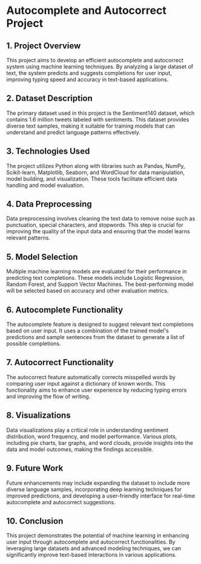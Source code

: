 
# **Autocomplete and Autocorrect Project**
## 1.  Project Overview
This project aims to develop an efficient autocomplete and autocorrect system using machine learning techniques. By analyzing a large dataset of text, the system predicts and suggests completions for user input, improving typing speed and accuracy in text-based applications.









## 2. Dataset Description
The primary dataset used in this project is the Sentiment140 dataset, which contains 1.6 million tweets labeled with sentiments. This dataset provides diverse text samples, making it suitable for training models that can understand and predict language patterns effectively.
## 3. Technologies Used
The project utilizes Python along with libraries such as Pandas, NumPy, Scikit-learn, Matplotlib, Seaborn, and WordCloud for data manipulation, model building, and visualization. These tools facilitate efficient data handling and model evaluation.

## 4. Data Preprocessing
Data preprocessing involves cleaning the text data to remove noise such as punctuation, special characters, and stopwords. This step is crucial for improving the quality of the input data and ensuring that the model learns relevant patterns.


## 5. Model Selection
Multiple machine learning models are evaluated for their performance in predicting text completions. These models include Logistic Regression, Random Forest, and Support Vector Machines. The best-performing model will be selected based on accuracy and other evaluation metrics.


## 6. Autocomplete Functionality
The autocomplete feature is designed to suggest relevant text completions based on user input. It uses a combination of the trained model's predictions and sample sentences from the dataset to generate a list of possible completions.
## 7. Autocorrect Functionality
The autocorrect feature automatically corrects misspelled words by comparing user input against a dictionary of known words. This functionality aims to enhance user experience by reducing typing errors and improving the flow of writing.
## 8. Visualizations
Data visualizations play a critical role in understanding sentiment distribution, word frequency, and model performance. Various plots, including pie charts, bar graphs, and word clouds, provide insights into the data and model outcomes, making the findings accessible.
## 9. Future Work
Future enhancements may include expanding the dataset to include more diverse language samples, incorporating deep learning techniques for improved predictions, and developing a user-friendly interface for real-time autocomplete and autocorrect suggestions.


## 10. Conclusion
This project demonstrates the potential of machine learning in enhancing user input through autocomplete and autocorrect functionalities. By leveraging large datasets and advanced modeling techniques, we can significantly improve text-based interactions in various applications.

